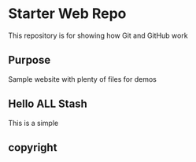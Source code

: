 # Starter Web Repo



   This repository is for showing how Git and GitHub work

## Purpose

   Sample website with plenty of files for demos

## Hello ALL Stash 

This is a simple 

## copyright

